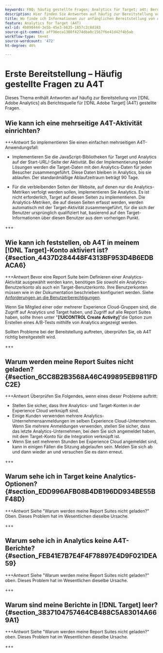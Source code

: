 ```yaml
---
keywords: FAQ; häufig gestellte Fragen; Analytics für Target; a4t; Bereitstellung; Bereitstellen; Adobe Experience Cloud
description: Hier finden Sie Antworten auf häufig zur Bereitstellung von Analytics für [!DNL Target]  (A4T) gestellte Fragen, mit denen Sie Analytics-Berichte für [!DNL Target] Aktivitäten verwenden können.
title: Wo finde ich Informationen zur anfänglichen Bereitstellung von A4T?
feature: Analytics for Target (A4T)
exl-id: 4b098444-3e5b-45e3-b635-1857c2c8d183
source-git-commit: aff96eca1380f4274dba0c1567f6e41d42f4b5ab
workflow-type: tm+mt
source-wordcount: '472'
ht-degree: 46%

---
```


# Erste Bereitstellung – Häufig gestellte Fragen zu A4T

Dieses Thema enthält Antworten auf häufig zur Bereitstellung von [!DNL Adobe Analytics] als Berichtsquelle für [!DNL Adobe Target] (A4T) gestellte Fragen.

## Wie kann ich eine mehrseitige A4T-Aktivität einrichten?

+++Antwort
So implementieren Sie einen einfachen mehrseitigen A4T-Anwendungsfall:

* Implementieren Sie die JavaScript-Bibliotheken für Target und Analytics auf der Start-URL/-Seite der Aktivität. Bei der Implementierung beider Lösungen werden die Target-Daten mit den Analytics-Daten für jeden Besucher zusammengeführt. Diese Daten bleiben in Analytics, bis sie ablaufen. Der standardmäßige Ablaufzeitraum beträgt 90 Tage.

* Für die verbleibenden Seiten der Website, auf denen nur die Analytics-Metriken verfolgt werden sollen, implementieren Sie Analytics. Es ist nicht erforderlich, Target auf diesen Seiten zu implementieren. Die Analytics-Metriken, die auf diesen Seiten erfasst werden, werden automatisch mit der Target-Aktivität zusammengeführt, für die sich der Benutzer ursprünglich qualifiziert hat, basierend auf den Target-Informationen über diesen Benutzer aus dem vorherigen Punkt.

+++

## Wie kann ich feststellen, ob A4T in meinem [!DNL Target]-Konto aktiviert ist? {#section_4437D284448F4313BF953D4B6EDBACA6}

+++Antwort
Bevor eine Report Suite beim Definieren einer Analytics-Aktivität ausgewählt werden kann, benötigen Sie sowohl ein Analytics-Benutzerkonto als auch ein Target-Benutzerkonto. Ihre Benutzerkonten müssen wie in der Dokumentation beschrieben konfiguriert werden. Siehe [Anforderungen an die Benutzerberechtigungen](/help/main/c-integrating-target-with-mac/a4t/account-reqs.md#concept_4BC06CAB00BF46FF9362AFE98656B083).

Wenn Sie Mitglied einer oder mehrerer Experience Cloud-Gruppen sind, die Zugriff auf Analytics und Target haben, und Zugriff auf alle Report Suites haben, sollte Ihnen unter &quot;**[!UICONTROL Create Activity]**&quot;die Option zum Erstellen eines A/B-Tests mithilfe von Analytics angezeigt werden.

Sollten Probleme bei der Bereitstellung auftreten, überprüfen Sie, ob A4T richtig bereitgestellt wird.

+++

## Warum werden meine Report Suites nicht geladen?  {#section_6CC8B2B3568A46C499895EB9811FDC2E}

+++Antwort
Überprüfen Sie Folgendes, wenn eines dieser Probleme auftritt:

* Stellen Sie sicher, dass Ihre Analytics- und Target-Konten in der Experience Cloud verknüpft sind.
* Einige Kunden verwenden mehrere Analytics-Unternehmensanmeldungen im selben Experience Cloud-Unternehmen. Wenn Sie mehrere Anmeldungen verwenden, stellen Sie sicher, dass das letzte Analytics-Unternehmen, bei dem Sie sich angemeldet haben, mit dem Target-Konto für die Integration verknüpft ist.
* Wenn Sie seit mehreren Stunden bei Experience Cloud angemeldet sind, kann in einigen Fällen die Sitzung abgelaufen sein. Melden Sie sich ab und dann wieder an und versuchen Sie es dann erneut.

+++

## Warum sehe ich in Target keine Analytics-Optionen?  {#section_EDD996AFB08B4DB196DD934BE55BF48D}

+++Antwort
Siehe &quot;Warum werden meine Report Suites nicht geladen?&quot; Oben. Dieses Problem hat im Wesentlichen dieselbe Ursache.

+++

## Warum sehe ich in Analytics keine A4T-Berichte?  {#section_FEB41E7B7E4F4F78897E4D9F021DEA59}

+++Antwort
Siehe &quot;Warum werden meine Report Suites nicht geladen?&quot; oben. Dieses Problem hat im Wesentlichen dieselbe Ursache.

+++

## Warum sind meine Berichte in [!DNL Target] leer? {#section_3837104757464CB488C5A83014A669A1}

+++Antwort
Siehe &quot;Warum werden meine Report Suites nicht geladen?&quot; oben. Dieses Problem hat im Wesentlichen dieselbe Ursache.

+++
